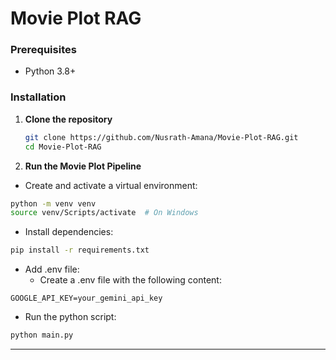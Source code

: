 # Movie Plot RAG


### Prerequisites

- Python 3.8+

### Installation

1. **Clone the repository**  
   ```bash
   git clone https://github.com/Nusrath-Amana/Movie-Plot-RAG.git
   cd Movie-Plot-RAG
   ```
2. **Run the Movie Plot Pipeline**  
  - Create and activate a virtual environment:  
  ```bash
  python -m venv venv
  source venv/Scripts/activate  # On Windows
  ```
  - Install dependencies:
  ```bash
  pip install -r requirements.txt
  ```

  - Add .env file:
    - Create a .env file with the following content:
  ```env
  GOOGLE_API_KEY=your_gemini_api_key
  ```

  - Run the python script:
  ```bash
  python main.py
  ```


---

